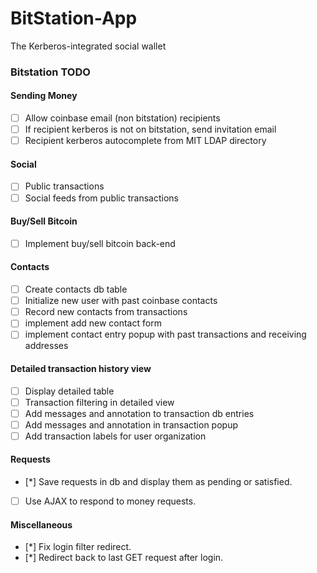 BitStation-App
==============

The Kerberos-integrated social wallet

### Bitstation TODO

#### Sending Money
- [ ] Allow coinbase email (non bitstation) recipients
- [ ] If recipient kerberos is not on bitstation, send invitation email
- [ ] Recipient kerberos autocomplete from MIT LDAP directory

#### Social
- [ ] Public transactions
- [ ] Social feeds from public transactions

#### Buy/Sell Bitcoin
- [ ] Implement buy/sell bitcoin back-end

#### Contacts
- [ ] Create contacts db table
- [ ] Initialize new user with past coinbase contacts
- [ ] Record new contacts from transactions
- [ ] implement add new contact form
- [ ] implement contact entry popup with past transactions and receiving addresses

#### Detailed transaction history view
- [ ] Display detailed table
- [ ] Transaction filtering in detailed view
- [ ] Add messages and annotation to transaction db entries
- [ ] Add messages and annotation in transaction popup
- [ ] Add transaction labels for user organization

#### Requests
- [*] Save requests in db and display them as pending or satisfied.
- [ ] Use AJAX to respond to money requests.

#### Miscellaneous
- [*] Fix login filter redirect.
- [*] Redirect back to last GET request after login.